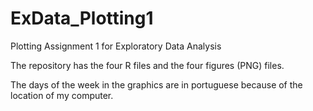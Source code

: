 # ExData_Plotting1
Plotting Assignment 1 for Exploratory Data Analysis

The repository has the four R files and the four figures (PNG) files.

The days of the week in the graphics are in portuguese because of the location of my computer.
